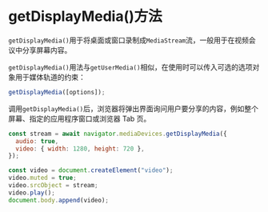 # getDisplayMedia()方法

`getDisplayMedia()`用于将桌面或窗口录制成`MediaStream`流，一般用于在视频会议中分享屏幕内容。

`getDisplayMedia()`用法与`getUserMedia()`相似，在使用时可以传入可选的选项对象用于媒体轨道的约束：

```javascript
getDisplayMedia([options]);
```

调用`getDisplayMedia()`后，浏览器将弹出界面询问用户要分享的内容，例如整个屏幕、指定的应用程序窗口或浏览器 Tab 页。

```javascript
const stream = await navigator.mediaDevices.getDisplayMedia({
  audio: true,
  video: { width: 1280, height: 720 },
});

const video = document.createElement("video");
video.muted = true;
video.srcObject = stream;
video.play();
document.body.append(video);
```
